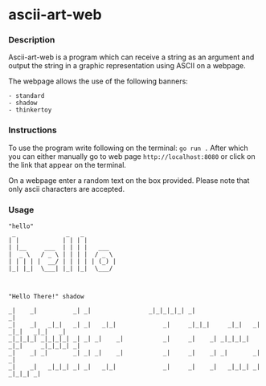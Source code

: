 # ascii-art-web

### Description

Ascii-art-web is a program which can receive a string as an argument and output the string in a graphic representation using ASCII on a webpage. 

The webpage allows the use of the following banners:

```console
- standard
- shadow
- thinkertoy
```


### Instructions

To use the program write following on the terminal:  `go run .`  After which you can either manually go to web page `http://localhost:8080` or click on the link that appear on the terminal.

On a webpage enter a random text on the box provided. Please note that only ascii characters are accepted.

### Usage

```console
"hello"
 _              _   _          
| |            | | | |         
| |__     ___  | | | |   ___   
|  _ \   / _ \ | | | |  / _ \  
| | | | |  __/ | | | | | (_) | 
|_| |_|  \___| |_| |_|  \___/  
                               
                               
                      
"Hello There!" shadow
                                                                                         
_|    _|          _| _|                _|_|_|_|_| _|                                  _| 
_|    _|   _|_|   _| _|   _|_|             _|     _|_|_|     _|_|   _|  _|_|   _|_|   _| 
_|_|_|_| _|_|_|_| _| _| _|    _|           _|     _|    _| _|_|_|_| _|_|     _|_|_|_| _| 
_|    _| _|       _| _| _|    _|           _|     _|    _| _|       _|       _|          
_|    _|   _|_|_| _| _|   _|_|             _|     _|    _|   _|_|_| _|         _|_|_| _| 
                                                                                         
                                                                                         


```
